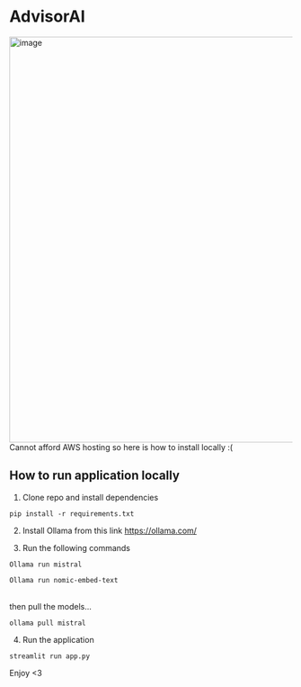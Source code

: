 # AdvisorAI

<img width="721" alt="image" src="https://github.com/user-attachments/assets/c3895c53-4aec-47af-bd12-22240e0eab4c">

<br/>
Cannot afford AWS hosting so here is how to install locally :(


## How to run application locally
1. Clone repo and install dependencies

```
pip install -r requirements.txt
```

2. Install Ollama from this link
https://ollama.com/

3. Run the following commands

```
Ollama run mistral
```
```
Ollama run nomic-embed-text
```
<br/>
then pull the models...

```
ollama pull mistral
```


4. Run the application
```
streamlit run app.py
```

Enjoy <3


